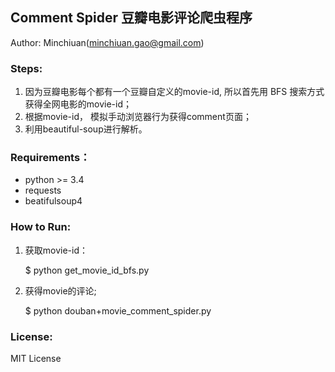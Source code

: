 ## Comment Spider 豆瓣电影评论爬虫程序

Author: Minchiuan(minchiuan.gao@gmail.com)

### Steps:

1. 因为豆瓣电影每个都有一个豆瓣自定义的movie-id, 所以首先用 BFS 搜索方式获得全网电影的movie-id；
2. 根据movie-id， 模拟手动浏览器行为获得comment页面；
3. 利用beautiful-soup进行解析。

### Requirements：

+ python >= 3.4
+ requests
+ beatifulsoup4


### How to Run:

1. 获取movie-id：

    $ python get_movie_id_bfs.py

2. 获得movie的评论;

    $ python douban+movie_comment_spider.py

### License:

MIT License
